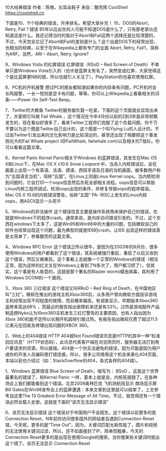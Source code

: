 10大经典错误
作者：陈皓，左耳朵耗子
来自：酷壳网 CoolShell https://coolshell.cn

下面是10、11个经典的错误，升序排名。希望大家补充！
10、DOS的Abort，Retry, Fail？错误
85年以后出生的人可能不知道DOS是什么了，只有那老家伙还知道这是什么。我还记得当时的我对于Abort和Fail这两个选择还是比较清楚的，不过，今天完全忘记了Abort和Fail的差别是什么？这个出是DOS下的经常出现，也相当的经典，以至于在Wikepedia上都有专门的业面 Abort, Retry, Fail?。简称为ARF。当然，ARI – Abort, Retry, Ignore?

9、Windows Vista 的红屏错误
红屏错误（RSoD – Red Screen of Death）不单单只是Windows Vista引入的（也许是蓝屏太有名了，突然变成红屏，大家觉得这个是比蓝屏更NB的错，所以也就引人关注了），PlayStation的也喜欢使用红屏。

8、PC机的开机报警
攒过PC的朋友都知道如果你的内存条有问题，PC开机时会长鸣报警，一长一短则是显卡有问题，等等。你可以上Wikipedia上看看相关的词条——Power On Self-Test Beep。

7、Twitter的大鲸鱼
Twitter的服务器负载一吃紧，下面的这个页面就会显现出来了，大家把它叫做 Fail Whale ，这个情况在今年4月份以前的2到3年是非常频繁发生的，现在看似好很多了，看来Twitter工程师们克服了这个负载问题。你千万不要以为这个图是Twitter自己设计的，这个图是一个叫Yiying Lu的人设计的。不过由Twitter引发出来的文化影响力是比较深远的，甚至还出现了相要把这个事发扬光大的Fail Whale project (@FailWhale, failwhale.com)以及相关的T恤衫。你可以看看这篇文章。

6、Kernel Panic
Kernel Panic相关于Windows 的蓝屏错误，其发生在Mac OS X和Linux下，在Mac OS X v10.6 _Snow Leopard_ 中，当进入内核错误后，会在画面上出现一个有英语、法语、德语、西班牙语及日语的当机画面，被多数用户称为“五国语言当机”，简称“五国”。在Linux上则是Linux Kernel oops。当内核检测到问题时，它会打印一个oops信息然后杀死全部相关进程。oops信息可以帮助Linux内核工程师调试，检测oops出现的条件，并修复导致oops的程序错误。Mac OS X 10.6的内核错误警告，俗称“五国” PA- RISC上发生的Linux内核oops，用ASCII显示一头死牛

5、Windows的非法操作
这个错误信息主要是操作系统用来保护自己的错误，也就是Windows下的程序crash。通常来说，是内存访问错误引发的。不过，这个东西在windows下太多了，这是Win95和Win98中的大量的问题，包括微软自己的软件也经常出现这个问题，最为典型的就是IE6的crash。让IE6 出现这样的错误真是太简单了，参看酷壳的这篇文章。

4、Windows RPC Error
这个错误之所以很牛，是因为在2003年的8月份，很多使用Windows的用户都看到了这个错误，其系统被强行重启，重启了以后又收到这个错误，然后又被重启。这个事看上去就像一个正常的Windows的错误（相当正常，因为这样的红叉叉在Windows上看到了N多次了，用户都习惯了），但其实，这个事是有人故意的，这就是那个著名的Blaster worm)蠕虫病毒，其利用了Windows DCOM的一个漏洞。

3、Xbox 360 三红错误
这个错误又叫RRoD – Red Ring of Death，在中国地区叫“三红”。微软在推出的游戏主机Xbox360后，众多用户曾向微软方面投诉游戏主机经常出现不同程度的故障，而且概率偏高，有调查显示，早期版本Xbox360返修率高达68% ，而最近的报告指出故障机率还是有33%。过热是游戏配件产品制造商Nyko认为Xbox360主机发生三红灯警告的主要原因，也有人指出因为Xbox 360机能不足所以长期开机超频引致过热。有报告指出微软花费了超过11.5亿美元在回收及修理出现问题的XBOX 360。

2、Web上的404错误
HTTP 404或Not Found错误讯息是HTTP的其中一种“标准回应讯息”（HTTP状态码），此讯息代表客户端在浏览网页时，服务器无法打到用户要请求的资源，所以报错。404是一个你无法避免的错误，因为可能是因为用户或你的开发人员编码里打错连接。所以，很多公司借用这个机会来美化404页面，本站以前也介绍过（如：StackOverflow的404，各式各样的404错）。

1、Windows 蓝屏错误
Blue Screen of Death，缩写为： BSoD 。这是这个世界最著名的错误了，和Kernel Panic 一样，基本上就是说，内核死翘翘了。在各种场合上我们都能看到这个错误。北京2008奥林匹克 飞机场航班显示 商场显示屏 Bill Gates在Win98发布会上的蓝屏遭遇：本来文章到这里就可以结束了，上文参考自这里The 13 Greatest Error Message of All Time。不过，我觉得还有一个错误必然会载入史册。这就是下面的“该页无法显示错误”

0、该页无法显示错误
这个错误对于中国用户不会陌生。这个错误以前更多的是Connection Reset，N年前你访问很多国外的网站者会遇到Connection Reset错，今天呢，更多的是“Time Out”，因为，关键词匹配太耗性能了，图片和视频的无法使用关键词过滤，所以，还不如直接封了IP，简单而粗暴，今天的Connection Reset更多的是出现在使用Google的搜索，当你搜某些关键词时就出这个错了。该页无法显示 Connection Reset
